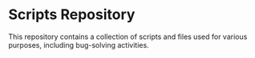 # Scripts Repository

This repository contains a collection of scripts and files used for various purposes, including bug-solving activities.
